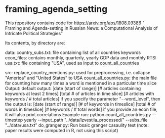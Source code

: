 # framing_agenda_setting
This repository contains code for https://arxiv.org/abs/1808.09386 " Framing and Agenda-setting in Russian News: a Computational Analysis of Intricate Political Strategies"

Its contents, by directory are:

data:
   country_subs.txt: file containing list of all countries keywords
   econ_files: contains monthly, quarterly, yearly GDP data and monthly RTSI
   usa.txt: file containing "USA", used as input to count_all_countries

src:
   replace_country_mentions.py: used for preprocessing, i.e. collapse "America" and "United States" to USA
   count_all_countries.py: the main file for counting how many times a word is
                           mentioned in a particular time slice
          Output:
             default output:
                     [date (start of range)] [# articles containing keywords at least 2 times] [total # of articles in time slice] [# articles with keywords / # total articles]
             if you specify the parameter "--word_level", then the output is:
                     [date (start of range)] [# of keywords in timeslice] [total # of words in timeslice] [# keywords / # total words]
             if you provide an econ file, it will also print correlations
          Example run:
             python count_all_countries.py --timestep yearly --input_path "../data/Izvestiia_processed/" --subs_file "../data/usa.txt"
   do_granger.py: Run bsaic granger casaulity test (note: paper results were computed in R, not using this script)

